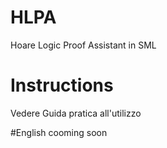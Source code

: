 # HLPA
Hoare Logic Proof Assistant in SML

# Instructions
Vedere Guida pratica all'utilizzo

#English cooming soon
